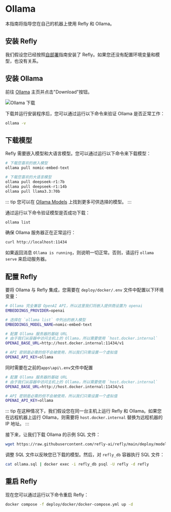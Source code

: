 # Ollama

本指南将指导您在自己的机器上使用 Refly 和 Ollama。

## 安装 Refly

我们假设您已经按照[自部署](./index.md)指南安装了 Refly。如果您还没有配置环境变量和模型，也没有关系。

## 安装 Ollama

前往 [Ollama](https://ollama.com/docs/installation) 主页并点击"Download"按钮。

![Ollama 下载](/images/ollama-home.webp)

下载并运行安装程序后，您可以通过运行以下命令来验证 Ollama 是否正常工作：

```bash
ollama -v
```

## 下载模型

Refly 需要嵌入模型和大语言模型。您可以通过运行以下命令来下载模型：

```bash
# 下载您喜欢的嵌入模型
ollama pull nomic-embed-text

# 下载您喜欢的大语言模型
ollama pull deepseek-r1:7b
ollama pull deepseek-r1:14b
ollama pull llama3.3:70b
```

::: tip
您可以在 [Ollama Models](https://ollama.com/search) 上找到更多可供选择的模型。
:::

通过运行以下命令验证模型是否成功下载：

```bash
ollama list
```

确保 Ollama 服务器正在正常运行：

```bash
curl http://localhost:11434
```

如果返回消息 `Ollama is running`，则说明一切正常。否则，请运行 `ollama serve` 来启动服务器。

## 配置 Refly

要将 Ollama 与 Refly 集成，您需要在 `deploy/docker/.env` 文件中配置以下环境变量：

```bash
# Ollama 完全兼容 OpenAI API，所以这里我们将嵌入提供商设置为 openai
EMBEDDINGS_PROVIDER=openai

# 选择在 `ollama list` 中列出的嵌入模型
EMBEDDINGS_MODEL_NAME=nomic-embed-text

# 配置 Ollama 服务器的基础 URL
# 由于我们从容器中访问主机上的 Ollama，所以需要使用 `host.docker.internal`
OPENAI_BASE_URL=http://host.docker.internal:11434/v1

# API 密钥是必需的但不会被使用，所以我们只需设置一个虚拟值
OPENAI_API_KEY=ollama
```

同时需要在之前的`apps\api\.env`文件中配置

```bash
# 配置 Ollama 服务器的基础 URL
# 由于我们从容器中访问主机上的 Ollama，所以需要使用 `host.docker.internal`
OPENAI_BASE_URL=http://host.docker.internal:11434/v1

# API 密钥是必需的但不会被使用，所以我们只需设置一个虚拟值
OPENAI_API_KEY=ollama
```

::: tip
在这种情况下，我们假设您在同一台主机上运行 Refly 和 Ollama。如果您在远程机器上运行 Ollama，则需要将 `host.docker.internal` 替换为远程机器的 IP 地址。
:::

接下来，让我们下载 Ollama 的示例 SQL 文件：

```bash
wget https://raw.githubusercontent.com/refly-ai/refly/main/deploy/model-providers/ollama.sql
```

调整 SQL 文件以反映您已下载的模型。然后，对 `refly_db` 容器执行 SQL 文件：

```bash
cat ollama.sql | docker exec -i refly_db psql -U refly -d refly
```

## 重启 Refly

现在您可以通过运行以下命令重启 Refly：

```bash
docker compose -f deploy/docker/docker-compose.yml up -d
```
